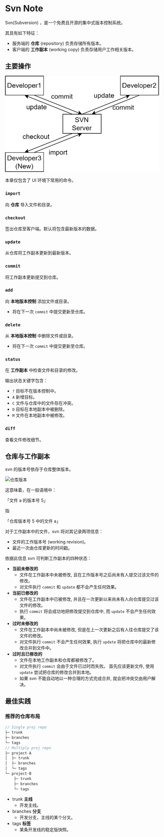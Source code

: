 # Svn Note

Svn(Subversion) ，是一个免费且开源的集中式版本控制系统。

其具有如下特征：

- 服务端的 **仓库** (repository) 负责存储所有版本。
- 客户端的 **工作副本** (working copy) 负责存储用户工作相关版本。

## 主要操作

![Svn 工作流](../pic/svnWorkFlow.png)

本章仅包含了 UI 环境下常用的命令。

### `import`

向 **仓库** 导入文件和目录。

### `checkout`

签出仓库至客户端。默认将包含最新版本的数据。

### `update`

从仓库将工作副本更新到最新版本。

### `commit`

将工作副本更新提交到仓库。

### `add`

向 **本地版本控制** 添加文件或目录。

- 将在下一次 `commit` 中提交更新至仓库。

### `delete`

从 **本地版本控制** 中删除文件或目录。

- 将在下一次 `commit` 中提交更新至仓库。

### `status`

在 **工作副本** 中检查文件和目录的修改。

输出状态关键字包含：

- `?` 目标不在版本控制中。
- `A` 新增目标。
- `C` 文件与仓库中的文件存在冲突。
- `D` 目标在本地副本中被删除。
- `M` 文件在本地副本中被修改。

### `diff`

查看文件修改细节。

## 仓库与工作副本

svn 的版本号依存于仓库整体版本。

![仓库版本](https://svnbook.red-bean.com/nightly/zh/images/ch02dia7.png)

这意味着，在一般语境中：

「文件 a 的版本号 5」

指

「仓库版本号 5 中的文件 a」

对于工作副本中的文件，svn 将对其记录两项信息：

- 文件的工作版本号 (working revision)。
- 最近一次由仓库更新的时间戳。

依据此信息 svn 可判断工作副本的四种状态：

- **当前未修改的**
  - 文件在工作副本中未被修改, 且在工作版本号之后尚未有人提交过该文件的修改。
  - 对文件执行 `commit` 和 `update` 都不会产生任何效果。
- **当前已修改的**
  - 文件在工作副本中已被修改, 并且在一次更新以来尚未有人向仓库提交过该文件的修改。
  - 执行 `commit` 将会成功地把修改提交到仓库中, 而 `update` 不会产生任何效果。
- **过时未修改的**
  - 文件在工作副本中尚未被修改, 但是在上一次更新之后有人往仓库提交了该文件的修改。
  - 对文件执行 `commit` 不会产生任何效果, 执行 `update` 将把仓库中的最新修改合并到文件中。
- **过时且已修改的**
  - 文件在本地工作副本和仓库都被修改了。
  - 对文件执行 `commit` 会由于文件已过时而失败。 首先应该更新文件, 使用 `update` 尝试把仓库的修改合并到本地。
  - 如果 svn 不能自动地以一种合理的方式完成合并, 就会把冲突交由用户解决。

## 最佳实践

### 推荐的仓库布局

```java
// Single proj repo
├─ trunk
├─ branches
└─ tags
// Multiply proj repo
├─ project-A
│  ├─ trunk
│  ├─ branches
│  └─ tags
└─ project-B
    ├─ trunk
    ├─ branches
    └─ tags
```

- trunk **主线**
  - 开发主线。
- branches **分支**
  - 开发分支，主线的某个分叉。
- tags **标签**
  - 某条开发线的稳定版快照。
